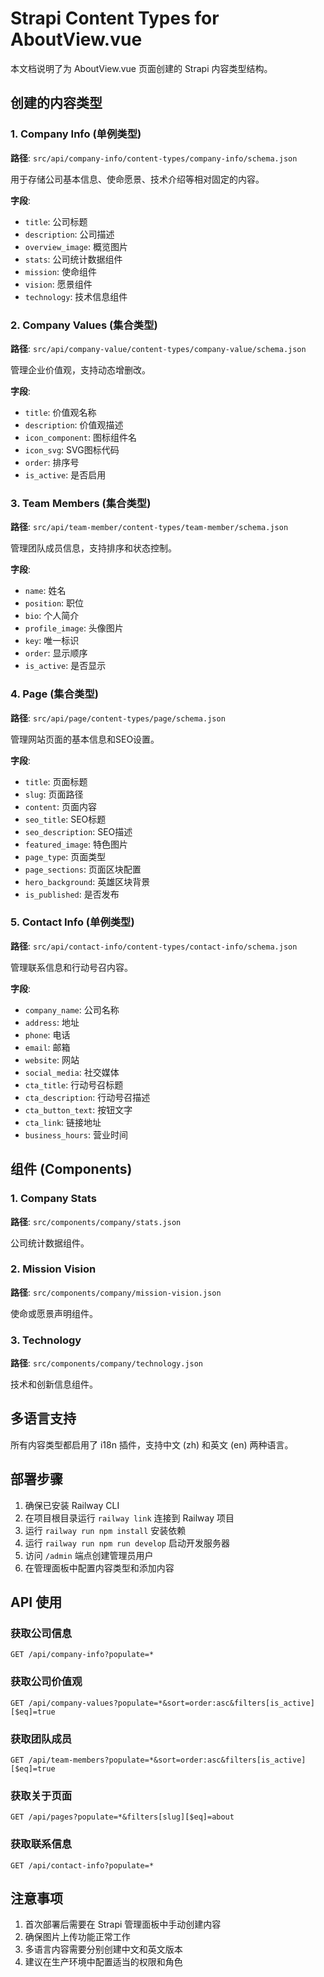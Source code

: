 # Strapi Content Types for AboutView.vue

本文档说明了为 AboutView.vue 页面创建的 Strapi 内容类型结构。

## 创建的内容类型

### 1. Company Info (单例类型)
**路径**: `src/api/company-info/content-types/company-info/schema.json`

用于存储公司基本信息、使命愿景、技术介绍等相对固定的内容。

**字段**:
- `title`: 公司标题
- `description`: 公司描述
- `overview_image`: 概览图片
- `stats`: 公司统计数据组件
- `mission`: 使命组件
- `vision`: 愿景组件
- `technology`: 技术信息组件

### 2. Company Values (集合类型)
**路径**: `src/api/company-value/content-types/company-value/schema.json`

管理企业价值观，支持动态增删改。

**字段**:
- `title`: 价值观名称
- `description`: 价值观描述
- `icon_component`: 图标组件名
- `icon_svg`: SVG图标代码
- `order`: 排序号
- `is_active`: 是否启用

### 3. Team Members (集合类型)
**路径**: `src/api/team-member/content-types/team-member/schema.json`

管理团队成员信息，支持排序和状态控制。

**字段**:
- `name`: 姓名
- `position`: 职位
- `bio`: 个人简介
- `profile_image`: 头像图片
- `key`: 唯一标识
- `order`: 显示顺序
- `is_active`: 是否显示

### 4. Page (集合类型)
**路径**: `src/api/page/content-types/page/schema.json`

管理网站页面的基本信息和SEO设置。

**字段**:
- `title`: 页面标题
- `slug`: 页面路径
- `content`: 页面内容
- `seo_title`: SEO标题
- `seo_description`: SEO描述
- `featured_image`: 特色图片
- `page_type`: 页面类型
- `page_sections`: 页面区块配置
- `hero_background`: 英雄区块背景
- `is_published`: 是否发布

### 5. Contact Info (单例类型)
**路径**: `src/api/contact-info/content-types/contact-info/schema.json`

管理联系信息和行动号召内容。

**字段**:
- `company_name`: 公司名称
- `address`: 地址
- `phone`: 电话
- `email`: 邮箱
- `website`: 网站
- `social_media`: 社交媒体
- `cta_title`: 行动号召标题
- `cta_description`: 行动号召描述
- `cta_button_text`: 按钮文字
- `cta_link`: 链接地址
- `business_hours`: 营业时间

## 组件 (Components)

### 1. Company Stats
**路径**: `src/components/company/stats.json`

公司统计数据组件。

### 2. Mission Vision
**路径**: `src/components/company/mission-vision.json`

使命或愿景声明组件。

### 3. Technology
**路径**: `src/components/company/technology.json`

技术和创新信息组件。

## 多语言支持

所有内容类型都启用了 i18n 插件，支持中文 (zh) 和英文 (en) 两种语言。

## 部署步骤

1. 确保已安装 Railway CLI
2. 在项目根目录运行 `railway link` 连接到 Railway 项目
3. 运行 `railway run npm install` 安装依赖
4. 运行 `railway run npm run develop` 启动开发服务器
5. 访问 `/admin` 端点创建管理员用户
6. 在管理面板中配置内容类型和添加内容

## API 使用

### 获取公司信息
```
GET /api/company-info?populate=*
```

### 获取公司价值观
```
GET /api/company-values?populate=*&sort=order:asc&filters[is_active][$eq]=true
```

### 获取团队成员
```
GET /api/team-members?populate=*&sort=order:asc&filters[is_active][$eq]=true
```

### 获取关于页面
```
GET /api/pages?populate=*&filters[slug][$eq]=about
```

### 获取联系信息
```
GET /api/contact-info?populate=*
```

## 注意事项

1. 首次部署后需要在 Strapi 管理面板中手动创建内容
2. 确保图片上传功能正常工作
3. 多语言内容需要分别创建中文和英文版本
4. 建议在生产环境中配置适当的权限和角色